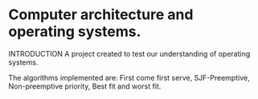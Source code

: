 # Computer architecture and operating systems.

INTRODUCTION
A project created to test our understanding of operating systems. 

The algorithms implemented are: First come first serve, SJF-Preemptive, Non-preemptive priority,
Best fit and worst fit.                                        
